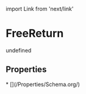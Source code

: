 import Link from 'next/link'
# FreeReturn

undefined

## Properties

<Grid>
* [](/Properties/Schema.org/)

</Grid>


